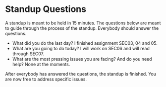 # Standup Questions

A standup is meant to be held in 15 minutes. The questions below are meant to guide through the process of the standup. Everybody should answer the questions.
 
  - What did you do the last day?
 I finished assignment SEC03, 04 and 05.
  - What are you going to do today?
 I will work on SEC06 and will read through SEC07.
  - What are the most pressing issues you are facing? And do you need help?
 None at the moments.

After everybody has answered the questions, the standup is finished. You are now free to address specific issues.
